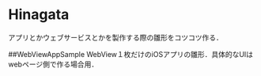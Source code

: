 # Hinagata
アプリとかウェブサービスとかを製作する際の雛形をコツコツ作る．

##WebViewAppSample
WebView１枚だけのiOSアプリの雛形．具体的なUIはwebページ側で作る場合用．
